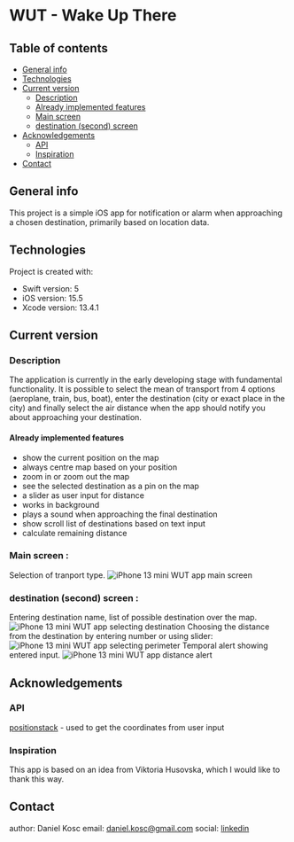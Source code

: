 # WUT - Wake Up There  

## Table of contents  
* [General info](#General-info)
* [Technologies](#Technologies)
* [Current version](#Current-version)
    * [Description](#Description)
    * [Already implemented features](#Already-implemented-features)
    * [Main screen](#Main-screen)
    * [destination (second) screen](#destination-(second)-screen)
* [Acknowledgements](#Acknowledgements)
    * [API](#API)
    * [Inspiration](#Inspiration)
* [Contact](#Contact)

## General info
This project is a simple iOS app for notification or alarm when approaching a chosen destination, primarily based on location data.
	
## Technologies
Project is created with:
* Swift version: 5
* iOS version: 15.5
* Xcode version: 13.4.1

## Current version  

### Description  
The application is currently in the early developing stage with fundamental functionality. It is possible to select the mean of transport from 4 options (aeroplane, train, bus, boat), enter the destination (city or exact place in the city) and finally select the air distance when the app should notify you about approaching your destination.

#### Already implemented features  
- show the current position on the map
- always centre map based on your position
- zoom in or zoom out the map
- see the selected destination as a pin on the map
- a slider as user input for distance
- works in background
- plays a sound when approaching the final destination
- show scroll list of destinations based on text input
- calculate remaining distance

### Main screen :  
Selection of tranport type.
![iPhone 13 mini WUT app main screen](Screenshots/select_view.png)

### destination (second) screen :  
Entering destination name, list of possible destination over the map.
![iPhone 13 mini WUT app selecting destination](Screenshots/destination_view.png)
Choosing the distance from the destination by entering number or using slider:
![iPhone 13 mini WUT app selecting perimeter](Screenshots/select_perimeter.png)
Temporal alert showing entered input.
![iPhone 13 mini WUT app distance alert](Screenshots/show_distance.png)

## Acknowledgements  

### API  
[positionstack](https://positionstack.com) - used to get the coordinates from user input

### Inspiration
This app is based on an idea from Viktoria Husovska, which I would like to thank this way. 

## Contact  

author: Daniel Kosc
email: daniel.kosc@gmail.com
social: [linkedin](https://www.linkedin.com/in/daniel-košč-3b4983189/)